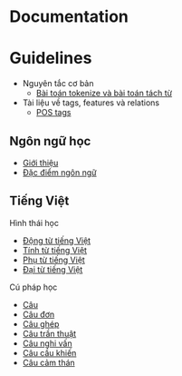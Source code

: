 # Documentation

# Guidelines

* Nguyên tắc cơ bản
  * [Bài toán tokenize và bài toán tách từ](docs/guidelines/gl01-tokeniation_and_word_segmentation.md)
* Tài liệu về tags, features và relations
  * [POS tags](docs/guidelines/pos_tag.md)
 
## Ngôn ngữ học 

* [Giới thiệu](docs/linguistics/gioi_thieu.md)
* [Đặc điểm ngôn ngữ](docs/linguistics/gioi_thieu-dac_diem_ngon_ngu.md)

## Tiếng Việt

Hình thái học

* [Động từ tiếng Việt](docs/vietnamese/hth-dong_tu_tieng_viet.md)
* [Tính từ tiếng Việt](docs/vietnamese/hth-tinh_tu_tieng_viet.md)
* [Phụ từ tiếng Việt](docs/vietnamese/hth-phu_tu_tieng_viet.md)
* [Đại từ tiếng Việt](docs/vietnamese/hth-dai_tu_tieng_viet.md)

Cú pháp học

* [Câu](docs/vietnamese/cph-cau.md)
* [Câu đơn](docs/vietnamese/cph-cau_don.md)
* [Câu ghép](docs/vietnamese/cph-cau_ghep.md)
* [Câu trần thuật](docs/vietnamese/cph-cau_tran_thuat.md)
* [Câu nghi vấn](docs/vietnamese/cph-cau_nghi_van.md)
* [Câu cầu khiến](docs/vietnamese/cph-cau_cau_khien.md)
* [Câu cảm thán](docs/vietnamese/cph-cau_cam_than.md)